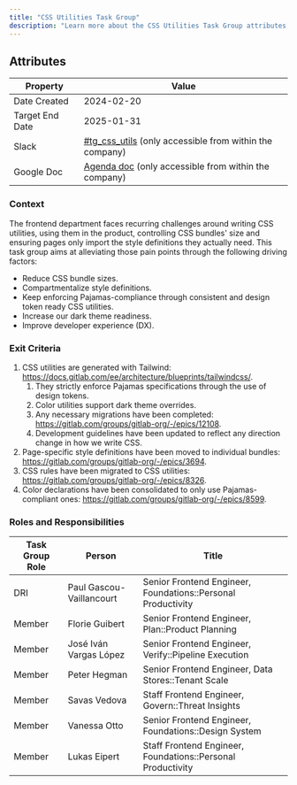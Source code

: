 ```yaml
---
title: "CSS Utilities Task Group"
description: "Learn more about the CSS Utilities Task Group attributes, goals, roles and responsibilities."
---
```


## Attributes

| Property        | Value                                                                                                                                   |
| --------------- | --------------------------------------------------------------------------------------------------------------------------------------- |
| Date Created    | 2024-02-20                                                                                                                              |
| Target End Date | 2025-01-31                                                                                                                              |
| Slack           | [#tg_css_utils](https://gitlab.enterprise.slack.com/archives/C05CPKD5GTD) (only accessible from within the company)                     |
| Google Doc      | [Agenda doc](https://docs.google.com/document/d/1BorO_g9WWrNiVpE0yugbPhf0gkHEWXQPp9bknDDWXtU) (only accessible from within the company) |

### Context

The frontend department faces recurring challenges around writing CSS utilities, using them in the
product, controlling CSS bundles' size and ensuring pages only import the style definitions they
actually need. This task group aims at alleviating those pain points through the following driving
factors:

- Reduce CSS bundle sizes.
- Compartmentalize style definitions.
- Keep enforcing Pajamas-compliance through consistent and design token ready CSS utilities.
- Increase our dark theme readiness.
- Improve developer experience (DX).

### Exit Criteria

1. CSS utilities are generated with Tailwind: <https://docs.gitlab.com/ee/architecture/blueprints/tailwindcss/>.
    1. They strictly enforce Pajamas specifications through the use of design tokens.
    1. Color utilities support dark theme overrides.
    1. Any necessary migrations have been completed: https://gitlab.com/groups/gitlab-org/-/epics/12108.
    1. Development guidelines have been updated to reflect any direction change in how we write CSS.
1. Page-specific style definitions have been moved to individual bundles: https://gitlab.com/groups/gitlab-org/-/epics/3694.
1. CSS rules have been migrated to CSS utilities: https://gitlab.com/groups/gitlab-org/-/epics/8326.
1. Color declarations have been consolidated to only use Pajamas-compliant ones: https://gitlab.com/groups/gitlab-org/-/epics/8599.

### Roles and Responsibilities

| Task Group Role | Person                   | Title                                                        |
| --------------- | ------------------------ | ------------------------------------------------------------ |
| DRI             | Paul Gascou-Vaillancourt | Senior Frontend Engineer, Foundations::Personal Productivity |
| Member          | Florie Guibert           | Senior Frontend Engineer, Plan::Product Planning             |
| Member          | José Iván Vargas López   | Senior Frontend Engineer, Verify::Pipeline Execution         |
| Member          | Peter Hegman             | Senior Frontend Engineer, Data Stores::Tenant Scale          |
| Member          | Savas Vedova             | Staff Frontend Engineer, Govern::Threat Insights             |
| Member          | Vanessa Otto             | Senior Frontend Engineer, Foundations::Design System         |
| Member          | Lukas Eipert             | Staff Frontend Engineer, Foundations::Personal Productivity  |
